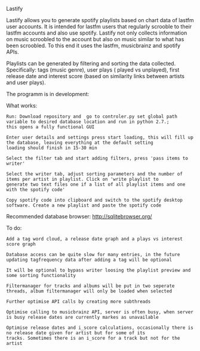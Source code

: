 Lastify

Lastify allows you to generate spotify playlists based on chart data of lastfm user accounts. It is intended for lastfm users that 
regularly scrooble to their lastfm accounts and also use spotify. Lastify not only collects information on music scroobled to the 
account but also on music similar to what has been scroobled. To this end it uses the lastfm, musicbrainz and spotify APIs.

Playlists can be generated by filtering and sorting the data collected. Specifically: tags (music genre), user plays ( played vs 
unplayed), first release date and interest score (based on similarity links between artists and user plays).

The programm is in development:

What works:

	Run: Download repository and  go to controler.py set global path variable to desired database location and run in python 2.7.; 
	this opens a fully functional GUI
	  
	Enter user details and settings press start loading, this will fill up the database, leaving everything at the default setting 
	loading should finish in 15-30 min
	  
	Select the filter tab and start adding filters, press 'pass items to writer'
	  
	Select the writer tab, adjust sorting parameters and the number of items per artist in playlist. Click on 'write playlist to
	generate two text files one if a list of all playlist items and one with the spotify code'
	  
	Copy spotify code into clipboard and switch to the spotify desktop software. Create a new playlist and paste the spotify code

Recommended database browser:
http://sqlitebrowser.org/
  
To do:

	Add a tag word cloud, a release date graph and a plays vs interest score graph
	
	Database access can be quite slow for many entries, in the future updating tagfrequency data after adding a tag will be optional
	
	It will be optional to bypass writer loosing the playlist preview and some sorting functionality
	
	Filtermanager for tracks and albums will be put in two seperate threads, album filtermanager will only be loaded when selected
	
	Further optimise API calls by creating more subthreads
	
	Optimise calling to musicbrainz API, server is often busy, when server is busy release dates are currently markes as unavailable
	
	Optimise release dates and i_score calculations, occasionally there is no release date given for artist but for some of its
	tracks. Sometimes there is an i_score for a track but not for the artist


